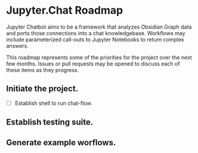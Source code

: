 # Jupyter.Chat Roadmap

Jupyter Chatbot aims to be a framework that analyzes Obsidian Graph data and ports those connections into a chat knowledgebase. Workflows may include parameterized call-outs to Jupyter Notebooks to return complex answers.

This roadmap represents some of the priorities for the project over the next few months. Issues or pull requests may be opened to discuss each of these items as they progress.

## Initiate the project.
- [ ] Establish shell to run chat-flow.

## Establish testing suite.

## Generate example worflows.

